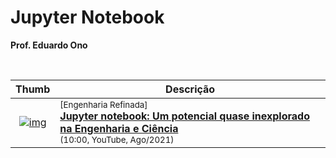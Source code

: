 
# Jupyter Notebook

__Prof. Eduardo Ono__

&nbsp;

| Thumb | Descrição |
| :-: | --- |
| [![img](https://img.youtube.com/vi/snbrpUocZ_c/default.jpg)](https://www.youtube.com/watch?v=snbrpUocZ_c) | <sup>[Engenharia Refinada]</sup><br>[__Jupyter notebook: Um potencial quase inexplorado na Engenharia e Ciência__](https://www.youtube.com/watch?v=snbrpUocZ_c)<br><sub>(10:00, YouTube, Ago/2021)</sub>

&nbsp;
